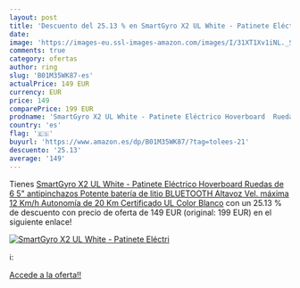 ```yaml
---
layout: post
title: 'Descuento del 25.13 % en SmartGyro X2 UL White - Patinete Eléctri'
date: 
image: 'https://images-eu.ssl-images-amazon.com/images/I/31XT1Xv1iNL._SL200_.jpg'
comments: true
category: ofertas
author: ring
slug: 'B01M35WK87-es'
actualPrice: 149 EUR
currency: EUR
price: 149
comparePrice: 199 EUR
prodname: 'SmartGyro X2 UL White - Patinete Eléctrico Hoverboard  Ruedas de 6 5" antipinchazos  Potente batería de litio  BLUETOOTH  Altavoz  Vel. máxima 12 Km/h  Autonomía de 20 Km  Certificado UL  Color Blanco'
country: 'es'
flag: '🇪🇸'
buyurl: 'https://www.amazon.es/dp/B01M35WK87/?tag=tolees-21'
descuento: '25.13'
average: '149'
---
```


Tienes [SmartGyro X2 UL White - Patinete Eléctrico Hoverboard  Ruedas de 6 5" antipinchazos  Potente batería de litio  BLUETOOTH  Altavoz  Vel. máxima 12 Km/h  Autonomía de 20 Km  Certificado UL  Color Blanco](https://www.amazon.es/dp/B01M35WK87/?tag=tolees-21) con un 25.13 % de descuento con precio de oferta de 149 EUR (original: 199 EUR) en el siguiente enlace!

[![SmartGyro X2 UL White - Patinete Eléctri](https://images-eu.ssl-images-amazon.com/images/I/31XT1Xv1iNL._SL200_.jpg)](https://www.amazon.es/dp/B01M35WK87/?tag=tolees-21)

ℹ️:


[Accede a la oferta!!](https://www.amazon.es/dp/B01M35WK87/?tag=tolees-21)
